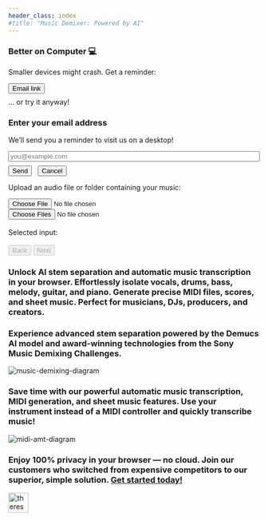 ```yaml
---
header_class: index
#title: "Music Demixer: Powered by AI"
---
```

<script src="app.js" type="module"></script>
<script src="https://cdn.jsdelivr.net/npm/fflate@0.8.0/umd/index.js"></script>

<a id="demixer-app" class="hidden-anchor"></a>

<!-- Mobile Banner / Card -->
<section class="info-section" id="mobile-warning-container">
  <h3>Better on Computer 💻</h3>
  <p>
    Smaller devices might crash. Get a reminder:
  </p>
  <div class="mobile-warning-actions">
    <button id="email-reminder-btn" class="highlight-btn">Email link</button>
  </div>
  <p style="margin-top: 0.5rem;">
    ... or try it anyway!
  </p>
</section>

<!-- Hidden modal for collecting email -->
<div id="email-modal" class="modal">
  <div class="modal-content" id="email-modal">
    <h3>Enter your email address</h3>
    <p>We’ll send you a reminder to visit us on a desktop!</p>
    <input type="email" id="email-input" placeholder="you@example.com" style="width: 100%; margin-bottom: 0.5rem;" />
    <button id="email-send-btn" class="highlight-btn">Send</button>
    <button id="email-cancel-btn" style="margin-left: 0.5rem;">Cancel</button>
  </div>
</div>

<!-- Wizard sections here... -->
<section class="demixer-section">
  <div class="wizard-container">
    <div id="wizard-step-1" class="wizard-step">
      <p id="usage-limits"></p>
      <p>Upload an audio file or folder containing your music:</p>
      <div class="input-group">
          <input type="file" id="audio-upload" aria-label="Choose a file">
      </div>
      <div class="input-group">
          <input type="file" id="batch-upload" webkitdirectory directory multiple aria-label="Choose a folder">
      </div>
      <br>
      <div id="selectedInputMessage">Selected input:</div>
      <br>
      <div class="wizard-footer">
        <button id="prev-step-1" class="wizard-prev-btn" disabled>Back</button>
        <button id="next-step-1" class="wizard-next-btn" disabled>Next</button>
      </div>
    </div>
    <div id="wizard-step-2" class="wizard-step" style="display: none;">
      <p>Choose your parameters</p>
      <div class="columns-container">
        <div class="column">
          <b>Mode:</b>
          <form id="processingPickerForm">
            <div>
              <input type="radio" id="stems" name="processingMode" value="stems" checked>
              <label for="stems">Stems</label>
            </div>
            <div>
              <input type="radio" id="both" name="processingMode" value="both">
              <label for="both">Stems + MIDI music transcription</label>
            </div>
            <div>
              <input type="radio" id="midi" name="processingMode" value="midi">
              <label for="midi">MIDI music transcription only</label>
            </div>
          </form>
        <b><a href="javascript:void(0);" id="midiTooltipToggle" style="text-decoration: none; cursor: pointer;">ℹ️</a></b>
        <div id="midiTooltip" style="display: none;">
          <a href="/getting-started/2024/12/07/Music-transcription-feature">Learn more about our MIDI and MusicXML music transcription features</a>
        </div>
        </div>
        <div class="column">
          <b>Components:</b>
          <form id="modelPickerForm">
            <div>
              <input type="checkbox" id="vocals" name="feature" value="vocals" checked>
              <label for="vocals">Vocals</label>
            </div>
            <div>
              <input type="checkbox" id="drums" name="feature" value="drums" checked>
              <label for="drums">Drums</label>
            </div>
            <div>
              <input type="checkbox" id="bass" name="feature" value="bass" checked>
              <label for="bass">Bass</label>
            </div>
            <div>
              <input type="checkbox" id="melody" name="feature" value="melody" checked>
              <label for="melody">Melody</label>
            </div>
            <div>
              <input type="checkbox" id="instrumental" name="feature" value="instrumental" checked>
              <label for="instrumental">Instrumental</label>
            </div>
            <div>
              <input type="checkbox" id="piano" name="feature" value="piano">
              <label for="piano">Piano</label>
            </div>
            <div>
              <input type="checkbox" id="guitar" name="feature" value="guitar">
              <label for="guitar">Guitar</label>
            </div>
            <div>
              <input type="checkbox" id="other_melody" name="feature" value="other_melody">
              <label for="other_melody">Other melody (violin, flute, etc.)</label>
            </div>
          </form>
        <b><a href="javascript:void(0);" id="componentTooltipToggle" style="text-decoration: none; cursor: pointer;">ℹ️</a></b>
        <div id="componentTooltip" style="display: none;">
          Picking "melody" or "instrumental" may add more components automatically.
        </div>
        </div>
        <div class="column">
            <b>Quality:</b>
            <form id="qualityPickerForm">
              <div>
                <input type="radio" id="default-quality" name="quality" value="default" checked>
                <label for="default-quality">Default</label>
              </div>
              <div>
                <input type="radio" id="medium-quality" name="quality" value="medium" disabled>
                <label for="medium-quality">Medium 🔒</label>
              </div>
              <div>
                <input type="radio" id="high-quality" name="quality" value="high" disabled>
                <label for="high-quality">High 🔒</label>
              </div>
            </form>
        <b><a href="javascript:void(0);" id="qualityTooltipToggle" style="text-decoration: none; cursor: pointer;">ℹ️</a></b>
        <div id="qualityTooltip" style="display: none;">
          Higher quality is slower, depending on total number of components.
        </div>
        </div>
        <div class="column">
        <b><a href="javascript:void(0);" id="advancedSettingsToggle" style="text-decoration: none; cursor: pointer;">Advanced &#x25BC;</a></b>
        <div id="advancedSettings" style="display: none;">
            <b>Wav bit depth:</b>
            <form id="bitPickerForm">
            <div>
                <input type="radio" id="16bit" name="bit-depth" value="16bit" checked>
                <label for="16bit">16-bit</label>
            </div>
            <div>
                <input type="radio" id="32bit" name="bit-depth" value="32bit">
                <label for="32bit">32-bit</label>
            </div>
            </form>
            <br>
            <b>Max memory:</b>
            <form id="memorySelectorForm">
            <div>
                <input type="radio" id="4gb" name="memory" value="4gb">
                <label for="4gb">4 GB (slowest)</label>
            </div>
            <div>
                <input type="radio" id="8gb" name="memory" value="8gb" checked>
                <label for="8gb">8 GB (2x faster)</label>
            </div>
            <div>
                <input type="radio" id="16gb" name="memory" value="16gb">
                <label for="16gb">16 GB (4x faster)</label>
            </div>
            <div>
                <input type="radio" id="32gb" name="memory" value="32gb">
                <label for="32gb">32 GB (8x faster)</label>
            </div>
            </form>
            <br>
            ℹ️ Read our <a href="/faqs" target="_blank" rel="noopener noreferrer">FAQs</a> to explain these settings
        </div>
        </div>
      </div>
      <div class="cta-legend">
        <p id="pro-cta">🔒 <a href="/pricing#subscribe-today" target="_blank" rel="noopener noreferrer">Click here to unlock higher qualities!</a></p>
      </div>
      <div class="wizard-footer">
        <button id="prev-step-2" class="wizard-prev-btn">Back</button>
        <button id="next-step-2" class="wizard-next-btn">Start job</button>
      </div>
      <!-- Overlay and Spinner -->
      <div id="step2-overlay" class="overlay" style="display: none;">
          <h3 style="color: #ffffff; margin-top: 20px;">Downloading model files...</h3>
          <div class="loader" id="step2-spinner"></div>
      </div>
    </div>
    <div id="wizard-step-3" class="wizard-step" style="display: none;">
    <p>Progress and outputs</p>
      🚫 To cancel the current job, refresh the page
      <div class="progress-container">
        <div class="progress-text" id="inference-progress-text">Stems progress...</div>
        <div class="progress-bar" id="inference-progress-bar-outer">
            <div class="progress-bar-inner" id="inference-progress-bar" style="width: 0%"></div>
        </div>
        <div class="progress-text" id="midi-progress-text">MIDI progress...</div>
        <div class="progress-bar" id="midi-progress-bar-outer">
            <div class="progress-bar-inner" id="midi-progress-bar" style="width: 0%"></div>
        </div>
        This may take a while, go grab a coffee! ☕️
        <br>
        <b>Slow?</b> Start a new job and set Advanced -> Max memory higher. Read <a href="/getting-started/2024/09/20/How-to-pick-max-memory" target="_blank" alt="memory-guide" rel="noopener noreferrer">our guide for info</a> 💻
      </div>
      <div class="output-container">
        <div class="output-text" id="output-progress-text">Outputs...</div>
        <div class="output-link-container" id="output-links">
        </div>
      </div>
      <br>
      <div class="wizard-footer">
        <button id="prev-step-3" class="wizard-prev-btn" disabled>Back</button>
        <button id="next-step-3-sheet-music" class="wizard-next-btn highlight-btn" disabled>
          View and print sheet music (New! 🌟)
        </button>
        <button id="next-step-3-new-job" class="wizard-next-btn" disabled>New job</button>
      </div>
    </div>
    <div id="wizard-step-4-sheet-music" class="wizard-step" style="display: none;">
    <p>View and print generated sheet music</p>
    <!-- We'll create this container for the clickable links -->
    <div id="instrument-links">
      <!-- Example: "Open, print, and save sheet music for:" -->
      <p>Open, print, and save sheet music for:</p>
      <!-- We'll populate links here (Guitar, Vocals, Bass) via JavaScript -->
    </div>
    <div class="wizard-footer">
      <button id="prev-step-4" class="wizard-prev-btn">Back</button>
      <button id="next-step-4" class="wizard-next-btn">New job</button>
    </div>
    </div>
  </div>
</section>

<!-- 4. Original Info/CTA Prompt -->
<section class="info-section">
  <h3>
    Unlock <b>AI stem separation</b> and
    <b>automatic music transcription</b> in your browser.
    Effortlessly isolate vocals, drums, bass, melody, guitar, and piano.
    Generate precise MIDI files, scores, and sheet music.
    Perfect for musicians, DJs, producers, and creators.
  </h3>
</section>

<!-- 5. Stem Separation Description & Diagram -->
<section class="info-section">
  <h3>
    Experience advanced stem separation powered by the
    <b>Demucs AI model</b> and award-winning technologies
    from the Sony Music Demixing Challenges.
  </h3>
</section>

<section class="image-section">
  <img
    id="music-demix-img"
    class="title-img"
    src="/assets/images/music-demix.webp"
    alt="music-demixing-diagram"
  />
</section>

<!-- 6. MIDI & Sheet Music Description & Diagram -->
<section class="info-section">
  <h3>
    Save time with our powerful <b>automatic music transcription</b>,
    <b>MIDI generation</b>, and <b>sheet music</b> features.
    Use your instrument instead of a MIDI controller and quickly transcribe music!
  </h3>
</section>

<section class="image-section">
  <img
    id="amt-img"
    class="title-img"
    src="/assets/images/midi-amt.webp"
    alt="midi-amt-diagram"
  />
</section>

<!-- 7. Final Privacy & Offline Blurb -->
<section class="info-section">
  <h3>
    Enjoy <b>100% privacy in your browser</b> — no cloud.
    Join our customers who switched from expensive competitors
    to our superior, simple solution. <a href="/#demixer-app">Get started today!</a>
  </h3>
</section>

<section class="featured-section">
<div class="featured-badges">
<a href="https://theresanaiforthat.com/ai/free-music-demixer/?ref=featured&v=691965" target="_blank"><img height="40" src="https://media.theresanaiforthat.com/featured5.png" alt="theresanaiforthat-promo"></a>
</div>
</section>
